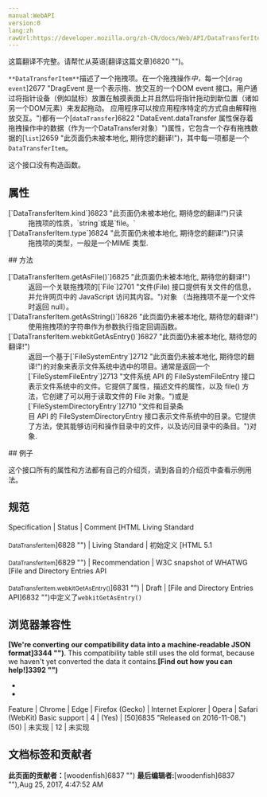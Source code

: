 ```yaml
---
manual:WebAPI
version:0
lang:zh
rawUrl:https://developer.mozilla.org/zh-CN/docs/Web/API/DataTransferItem
---
```




这篇翻译不完整。请帮忙从英语[翻译这篇文章]6820 "")。






`**DataTransferItem**`描述了一个拖拽项。在一个拖拽操作<em>中，</em>每一个[`drag event`]2677 "DragEvent 是一个表示拖、放交互的一个DOM event 接口。用户通过将指针设备（例如鼠标）放置在触摸表面上并且然后将指针拖动到新位置（诸如另一个DOM元素）来发起拖动。 应用程序可以按应用程序特定的方式自由解释拖放交互。")都有一个[`dataTransfer`]6822 "DataEvent.dataTransfer 属性保存着拖拽操作中的数据（作为一个DataTransfer对象）")属性，它包含一个存有拖拽数据的[`list`]2659 "此页面仍未被本地化, 期待您的翻译!")，其中每一项都是一个`DataTransferItem`。



这个接口没有构造函数。


## 属性<a name="属性"></a>
<dl><dt>[`DataTransferItem.kind`]6823 "此页面仍未被本地化, 期待您的翻译!")只读</dt><dd>拖拽项的性质，`string`或是`file。`</dd><dt>[`DataTransferItem.type`]6824 "此页面仍未被本地化, 期待您的翻译!")只读</dt><dd>拖拽项的类型，一般是一个MIME 类型.</dd></dl>
## 方法<a name="方法"></a>
<dl><dt>[`DataTransferItem.getAsFile()`]6825 "此页面仍未被本地化, 期待您的翻译!")</dt><dd>返回一个关联拖拽项的[`File`]2701 "文件(File) 接口提供有关文件的信息，并允许网页中的 JavaScript 访问其内容。")对象 （当拖拽项不是一个文件时返回 null）。</dd><dt>[`DataTransferItem.getAsString()`]6826 "此页面仍未被本地化, 期待您的翻译!")</dt><dd>使用拖拽项的字符串作为参数执行指定回调函数。</dd><dt>[`DataTransferItem.webkitGetAsEntry()`]6827 "此页面仍未被本地化, 期待您的翻译!")<i></i></dt><dd>返回一个基于[`FileSystemEntry`]2712 "此页面仍未被本地化, 期待您的翻译!")的对象来表示文件系统中选中的项目。通常是返回一个[`FileSystemFileEntry`]2713 "文件系统 API 的 FileSystemFileEntry 接口表示文件系统中的文件。它提供了属性，描述文件的属性，以及 file() 方法，它创建了可以用于读取文件的 File 对象。")或是[`FileSystemDirectoryEntry`]2710 "文件和目录条目 API 的 FileSystemDirectoryEntry 接口表示文件系统中的目录。它提供了方法，使其能够访问和操作目录中的文件，以及访问目录中的条目。")对象.</dd></dl>
## 例子<a name="例子"></a>


这个接口所有的属性和方法都有自己的介绍页，请到各自的介绍页中查看示例用法。


## 规范<a name="规范"></a>
Specification | Status | Comment 
[HTML Living Standard<br></br><small>DataTransferItem</small>]6828 "") | Living Standard | 初始定义 
[HTML 5.1<br></br><small>DataTransferItem</small>]6829 "") | Recommendation | W3C snapshot of WHATWG 
[File and Directory Entries API<br></br><small>DataTransferItem.webkitGetAsEntry()</small>]6831 "") | Draft | [File and Directory Entries API]6832 "")中定义了`webkitGetAsEntry()` 


## 浏览器兼容性<a name="浏览器兼容性"></a>


**[We&#39;re converting our compatibility data into a machine-readable JSON format]3344 "")**. This compatibility table still uses the old format, because we haven&#39;t yet converted the data it contains.**[Find out how you can help!]3392 "")**


* 
* 
Feature | Chrome | Edge | Firefox (Gecko) | Internet Explorer | Opera | Safari (WebKit) 
Basic support | 4 | (Yes) | [50]6835 "Released on 2016-11-08.")(50) | 未实现 | 12 | 未实现 






## 文档标签和贡献者
**此页面的贡献者：**[woodenfish]6837 "")
**最后编辑者:**[woodenfish]6837 ""),<time>Aug 25, 2017, 4:47:52 AM</time>


